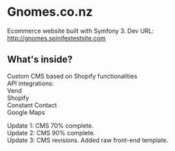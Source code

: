 Gnomes.co.nz
========================

Ecommerce website built with Symfony 3.
Dev URL: http://gnomes.spinifextestsite.com

What's inside?
--------------

Custom CMS based on Shopify functionalities  
API integrations:  
Vend <br />
Shopify <br />
Constant Contact <br />
Google Maps  <br />

Update 1: CMS 70% complete. <br />
Update 2: CMS 90% complete. <br />
Update 3: CMS revisions. Added raw front-end template. <br />
